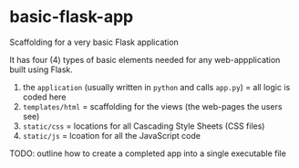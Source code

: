# basic-flask-app
Scaffolding for a very basic Flask application


It has four (4) types of basic elements needed for any web-appplication built using Flask.

1. the `application` (usually written in `python` and calls `app.py`) = all logic is coded here
2. `templates/html` = scaffolding for the views (the web-pages the users see)
3. `static/css` = locations for all Cascading Style Sheets (CSS files)
4. `static/js` = lcoation for all the JavaScript code

TODO: outline how to create a completed app into a single executable file